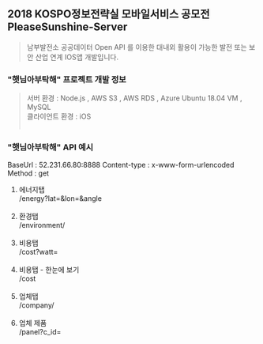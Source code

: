 ## 2018 KOSPO정보전략실 모바일서비스 공모전 </br> PleaseSunshine-Server
> 남부발전소 공공데이터 Open API 를 이용한 대내외 활용이 가능한 발전 또는 보안 산업 연계 IOS앱 개발입니다.


### "햇님아부탁해" 프로젝트 개발 정보
> 서버 환경 : Node.js , AWS S3 , AWS RDS , Azure Ubuntu 18.04 VM , MySQL </br>
> 클라이언트 환경 : iOS </br></br>

### "햇님아부탁해" API 예시
BaseUrl : 52.231.66.80:8888
Content-type : x-www-form-urlencoded
Method : get

1. 에너지탭 </br>
/energy?lat=&lon=&angle </br></br>
2. 환경탭 </br>
/environment/ </br></br>
3. 비용탭 </br>
/cost?watt=	</br></br>
4. 비용탭 - 한눈에 보기 </br>
/cost	</br></br>
5. 업체탭</br>
/company/	</br></br>
6. 업체 제품 </br>
/panel?c_id= </br></br>

